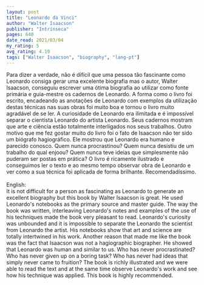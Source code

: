 ```yaml
---
layout: post
title: "Leonardo da Vinci"
author: "Walter Isaacson"
publisher: "Intrínseca"
pages: 640
date_read: 2021/03/04
my_rating: 5
avg_rating: 4.19
tags: ["Walter Isaacson", "biography", "lang-pt"]
---
```


Para dizer a verdade, não é difícil que uma pessoa tão fascinante como Leonardo consiga gerar uma excelente biografia mas o autor, Walter Isaacson, conseguiu escrever uma ótima biografia ao utilizar como fonte primária e guia-mestre os cadernos de Leonardo. A forma como o livro foi escrito, encadeando as anotações de Leonardo com exemplos da utilização destas técnicas nas suas obras foi muito boa e tornou o livro muito agradável de se ler. A curiosidade de Leonardo era  ilimitada e é impossível separar o cientista Leonardo do artista Leonardo. Seus cadernos mostram que arte e ciência estão totalmente interligados nos seus trabalhos. Outro motivo que me fez gostar muito do livro foi o fato de Isaacson não ter sido um biógrafo hagiográfico. Ele mostrou que Leonardo era humano e parecido conosco. Quem nunca procrastinou? Quem nunca desistiu de um trabalho do qual enjoou? Quem nunca teve ideias que simplesmente não puderam ser postas em prática? O livro é ricamente ilustrado e conseguimos ler o texto e ao mesmo tempo observar obra de Leonardo e ver como a sua técnica foi aplicada de forma brilhante. Recomendadíssimo.  <br/><br/>English:<br/>It is not difficult for a person as fascinating as Leonardo to generate an excellent biography but this book by Walter Isaacson is great. He used Leonardo's notebooks as the primary source and master guide. The way the book was written, interleaving Leonardo's notes and examples of the use of his techniques made the book very pleasant to read. Leonardo's curiosity was unbounded and it is impossible to separate the Leonardo the scientist from Leonardo the artist. His notebooks show that art and science are totally intertwined in his work. Another reason that made me like the book was the fact that Isaacson was not a hagiographic biographer. He showed that Leonardo was human and similar to us. Who has never procrastinated? Who has never given up on a boring task? Who has never had ideas that simply never came to fruition? The book is richly illustrated and we were able to read the text and at the same time observe Leonardo's work and see how his technique was applied. This book is highly recommended.

